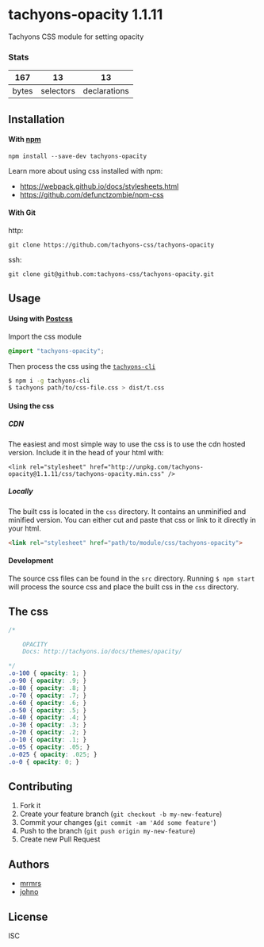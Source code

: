 # tachyons-opacity 1.1.11

Tachyons CSS module for setting opacity

### Stats

167 | 13 | 13
---|---|---
bytes | selectors | declarations

## Installation

#### With [npm](https://npmjs.com)

```
npm install --save-dev tachyons-opacity
```

Learn more about using css installed with npm:
* https://webpack.github.io/docs/stylesheets.html
* https://github.com/defunctzombie/npm-css

#### With Git

http:
```
git clone https://github.com/tachyons-css/tachyons-opacity
```

ssh:
```
git clone git@github.com:tachyons-css/tachyons-opacity.git
```

## Usage

#### Using with [Postcss](https://github.com/postcss/postcss)

Import the css module

```css
@import "tachyons-opacity";
```

Then process the css using the [`tachyons-cli`](https://github.com/tachyons-css/tachyons-cli)

```sh
$ npm i -g tachyons-cli
$ tachyons path/to/css-file.css > dist/t.css
```

#### Using the css

##### CDN
The easiest and most simple way to use the css is to use the cdn hosted version. Include it in the head of your html with:

```
<link rel="stylesheet" href="http://unpkg.com/tachyons-opacity@1.1.11/css/tachyons-opacity.min.css" />
```

##### Locally
The built css is located in the `css` directory. It contains an unminified and minified version.
You can either cut and paste that css or link to it directly in your html.

```html
<link rel="stylesheet" href="path/to/module/css/tachyons-opacity">
```

#### Development

The source css files can be found in the `src` directory.
Running `$ npm start` will process the source css and place the built css in the `css` directory.

## The css

```css
/*

    OPACITY
    Docs: http://tachyons.io/docs/themes/opacity/

*/
.o-100 { opacity: 1; }
.o-90 { opacity: .9; }
.o-80 { opacity: .8; }
.o-70 { opacity: .7; }
.o-60 { opacity: .6; }
.o-50 { opacity: .5; }
.o-40 { opacity: .4; }
.o-30 { opacity: .3; }
.o-20 { opacity: .2; }
.o-10 { opacity: .1; }
.o-05 { opacity: .05; }
.o-025 { opacity: .025; }
.o-0 { opacity: 0; }
```

## Contributing

1. Fork it
2. Create your feature branch (`git checkout -b my-new-feature`)
3. Commit your changes (`git commit -am 'Add some feature'`)
4. Push to the branch (`git push origin my-new-feature`)
5. Create new Pull Request

## Authors

* [mrmrs](http://mrmrs.io)
* [johno](http://johnotander.com)

## License

ISC

